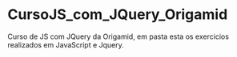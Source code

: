 # CursoJS_com_JQuery_Origamid
Curso de JS  com JQuery da Origamid, em pasta esta os exercicios realizados em JavaScript e Jquery.
